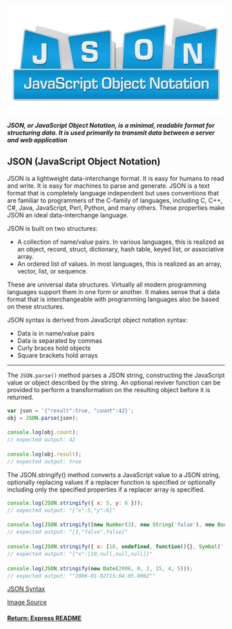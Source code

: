 ![software_quality](../img/JSON.jpg)

___JSON, or JavaScript Object Notation, is a minimal, readable format for structuring data. It is used primarily to transmit data between a server and web application___

## JSON (JavaScript Object Notation)
JSON is a lightweight data-interchange format. It is easy for humans to read and write. It is easy for machines to parse and generate. JSON is a text format that is completely language independent but uses conventions that are familiar to programmers of the C-family of languages, including C, C++, C#, Java, JavaScript, Perl, Python, and many others. These properties make JSON an ideal data-interchange language.

JSON is built on two structures:
- A collection of name/value pairs. In various languages, this is realized as an object, record, struct, dictionary, hash table, keyed list, or associative array.
- An ordered list of values. In most languages, this is realized as an array, vector, list, or sequence.

These are universal data structures. Virtually all modern programming languages support them in one form or another. It makes sense that a data format that is interchangeable with programming languages also be based on these structures.

JSON syntax is derived from JavaScript object notation syntax:
- Data is in name/value pairs
- Data is separated by commas
- Curly braces hold objects
- Square brackets hold arrays

---

The `JSON.parse()` method parses a JSON string, constructing the JavaScript value or object described by the string. An optional reviver function can be provided to perform a transformation on the resulting object before it is returned.
```js
var json = '{"result":true, "count":42}';
obj = JSON.parse(json);

console.log(obj.count);
// expected output: 42

console.log(obj.result);
// expected output: true
```

The JSON.stringify() method converts a JavaScript value to a JSON string, optionally replacing values if a replacer function is specified or optionally including only the specified properties if a replacer array is specified.
```js
console.log(JSON.stringify({ x: 5, y: 6 }));
// expected output: "{"x":5,"y":6}"

console.log(JSON.stringify([new Number(3), new String('false'), new Boolean(false)]));
// expected output: "[3,"false",false]"

console.log(JSON.stringify({ x: [10, undefined, function(){}, Symbol('')] }));
// expected output: "{"x":[10,null,null,null]}"

console.log(JSON.stringify(new Date(2006, 0, 2, 15, 4, 5)));
// expected output: ""2006-01-02T15:04:05.000Z""
```

[JSON Syntax](https://www.w3schools.com/js/js_json_syntax.asp)

[Image Source](http://dselva.co.in/blog/what-is-a-json-file/)

#### [Return: Express README](../README.md)
